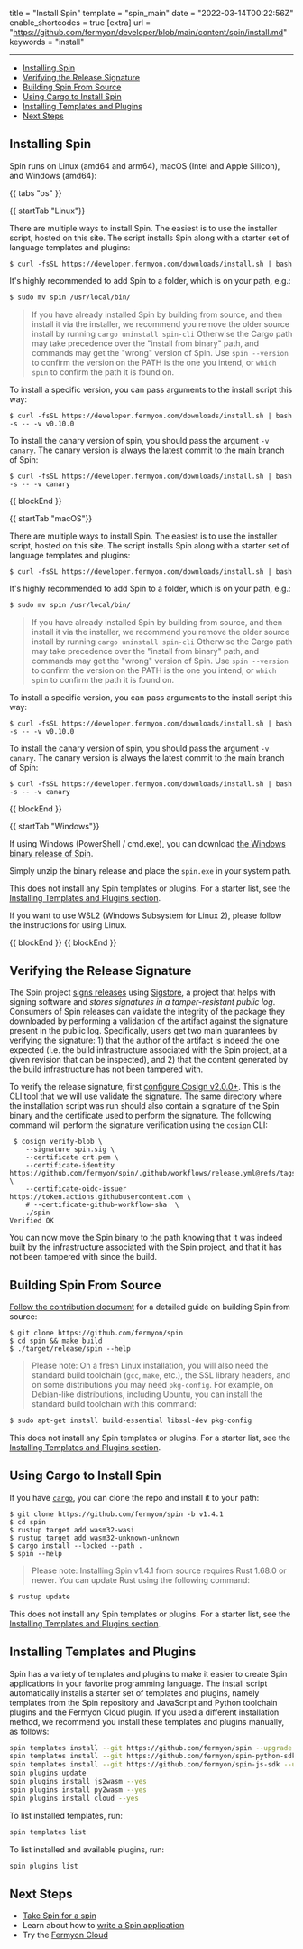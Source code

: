title = "Install Spin"
template = "spin_main"
date = "2022-03-14T00:22:56Z"
enable_shortcodes = true
[extra]
url = "https://github.com/fermyon/developer/blob/main/content/spin/install.md"
keywords = "install"

---
- [Installing Spin](#installing-spin)
- [Verifying the Release Signature](#verifying-the-release-signature)
- [Building Spin From Source](#building-spin-from-source)
- [Using Cargo to Install Spin](#using-cargo-to-install-spin)
- [Installing Templates and Plugins](#installing-templates-and-plugins)
- [Next Steps](#next-steps)

## Installing Spin

Spin runs on Linux (amd64 and arm64), macOS (Intel and Apple Silicon), and Windows (amd64):

{{ tabs "os" }}

{{ startTab "Linux"}}

There are multiple ways to install Spin. The easiest is to use the installer script, hosted on this site. The script installs Spin along with a starter set of language templates and plugins:

<!-- @selectiveCpy -->

<pre class="bash spin-install" id="spin-install-linux"><code>$ curl -fsSL https://developer.fermyon.com/downloads/install.sh | bash</code></pre>

It's highly recommended to add Spin to a folder, which is on your path, e.g.:

<!-- @selectiveCpy -->

```bash
$ sudo mv spin /usr/local/bin/
```

> If you have already installed Spin by building from source, and then install it via the installer, we recommend you remove the older source install by running `cargo uninstall spin-cli`  Otherwise the Cargo path may take precedence over the "install from binary" path, and commands may get the "wrong" version of Spin. Use `spin --version` to confirm the version on the PATH is the one you intend, or `which spin` to confirm the path it is found on.

To install a specific version, you can pass arguments to the install script this way:

<!-- @selectiveCpy -->

<pre class="bash spin-install" id="spin-install-linux-version"><code>$ curl -fsSL https://developer.fermyon.com/downloads/install.sh | bash -s -- -v v0.10.0</code></pre>

To install the canary version of spin, you should pass the argument `-v canary`. The canary version is always the latest commit to the main branch of Spin:

<!-- @selectiveCpy -->

<pre class="bash spin-install" id="spin-install-linux-canary"><code>$ curl -fsSL https://developer.fermyon.com/downloads/install.sh | bash -s -- -v canary</code></pre>

{{ blockEnd }}

{{ startTab "macOS"}}

There are multiple ways to install Spin. The easiest is to use the installer script, hosted on this site. The script installs Spin along with a starter set of language templates and plugins:

<!-- @selectiveCpy -->

<pre class="bash spin-install" id="spin-install-macos"><code>$ curl -fsSL https://developer.fermyon.com/downloads/install.sh | bash</code></pre>

It's highly recommended to add Spin to a folder, which is on your path, e.g.:

<!-- @selectiveCpy -->

```bash
$ sudo mv spin /usr/local/bin/
```

> If you have already installed Spin by building from source, and then install it via the installer, we recommend you remove the older source install by running `cargo uninstall spin-cli`  Otherwise the Cargo path may take precedence over the "install from binary" path, and commands may get the "wrong" version of Spin. Use `spin --version` to confirm the version on the PATH is the one you intend, or `which spin` to confirm the path it is found on.

To install a specific version, you can pass arguments to the install script this way:

<!-- @selectiveCpy -->

<pre class="bash spin-install" id="spin-install-macos-version"><code>$ curl -fsSL https://developer.fermyon.com/downloads/install.sh | bash -s -- -v v0.10.0</code></pre>

To install the canary version of spin, you should pass the argument `-v canary`. The canary version is always the latest commit to the main branch of Spin:

<!-- @selectiveCpy -->

<pre class="bash spin-install" id="spin-install-macos-canary"><code>$ curl -fsSL https://developer.fermyon.com/downloads/install.sh | bash -s -- -v canary</code></pre>

{{ blockEnd }}

{{ startTab "Windows"}}

If using Windows (PowerShell / cmd.exe), you can download <a href="https://github.com/fermyon/spin/releases/latest" class="spin-install" id="spin-install-windows">the Windows binary release of Spin</a>.

Simply unzip the binary release and place the `spin.exe` in your system path.

This does not install any Spin templates or plugins. For a starter list, see the [Installing Templates and Plugins section](#installing-templates-and-plugins).

If you want to use WSL2 (Windows Subsystem for Linux 2), please follow the instructions for using Linux.

{{ blockEnd }}
{{ blockEnd }}

## Verifying the Release Signature

The Spin project [signs releases](https://github.com/fermyon/spin/blob/main/docs/content/sips/012-signing-spin-releases.md) using [Sigstore](https://docs.sigstore.dev/), a project that helps with signing software and _stores signatures in a tamper-resistant public log_. Consumers of Spin releases can validate the integrity of the package they downloaded by performing a validation of the artifact against the signature present in the public log. Specifically, users get two main guarantees by verifying the signature: 1) that the author of the artifact is indeed the one expected (i.e. the build infrastructure associated with the Spin project, at a given revision that can be inspected), and 2) that the content generated by the build infrastructure has not been tampered with.

To verify the release signature, first [configure Cosign v2.0.0+](https://docs.sigstore.dev/docs/system_config/installation/). This is the CLI tool that we will use validate the signature.
The same directory where the installation script was run should also contain a signature of the Spin binary and the certificate used to perform the signature. The following command will perform the signature verification using the `cosign` CLI:

<!-- @selectiveCpy -->

<pre class="bash spin-install" id="spin-install-source-build"><code> $ cosign verify-blob \
    --signature spin.sig \
    --certificate crt.pem \
    --certificate-identity https://github.com/fermyon/spin/.github/workflows/release.yml@refs/tags/<version> \
    --certificate-oidc-issuer https://token.actions.githubusercontent.com \
    # --certificate-github-workflow-sha <optionally, pass the commit SHA associated with the tag> \
    ./spin
Verified OK
</code></pre>

You can now move the Spin binary to the path knowing that it was indeed built by the infrastructure associated with the Spin project, and that it has not been tampered with since the build.

## Building Spin From Source

[Follow the contribution document](./contributing-spin.md) for a detailed guide on building Spin from source:

<!-- @selectiveCpy -->

<pre class="bash spin-install" id="spin-install-source-build"><code>$ git clone https://github.com/fermyon/spin
$ cd spin && make build
$ ./target/release/spin --help
</code></pre>

> Please note: On a fresh Linux installation, you will also need the standard build toolchain (`gcc`, `make`, etc.), the SSL library headers, and on some distributions you may need `pkg-config`. For example, on Debian-like distributions, including Ubuntu, you can install the standard build toolchain with this command:

<!-- @selectiveCpy -->

```bash
$ sudo apt-get install build-essential libssl-dev pkg-config
```

This does not install any Spin templates or plugins. For a starter list, see the [Installing Templates and Plugins section](#installing-templates-and-plugins).

## Using Cargo to Install Spin

If you have [`cargo`](https://doc.rust-lang.org/cargo/getting-started/installation.html), you can clone the repo and install it to your path:

<!-- @selectiveCpy -->

<pre class="bash spin-install" id="spin-install-source-cargo"><code>$ git clone https://github.com/fermyon/spin -b v1.4.1
$ cd spin
$ rustup target add wasm32-wasi
$ rustup target add wasm32-unknown-unknown
$ cargo install --locked --path .
$ spin --help
</code></pre>

> Please note: Installing Spin v1.4.1 from source requires Rust 1.68.0 or newer. You can update Rust using the following command:

<!-- @selectiveCpy -->

```bash
$ rustup update
```

This does not install any Spin templates or plugins. For a starter list, see the [Installing Templates and Plugins section](#installing-templates-and-plugins).

## Installing Templates and Plugins

Spin has a variety of templates and plugins to make it easier to create Spin applications in your favorite programming language. 
The install script automatically installs a starter set of templates and plugins, namely templates from the Spin repository and JavaScript and Python toolchain plugins and the Fermyon Cloud plugin. If you used a different installation method, we recommend you install these templates and plugins manually, as follows:

```sh
spin templates install --git https://github.com/fermyon/spin --upgrade
spin templates install --git https://github.com/fermyon/spin-python-sdk --upgrade
spin templates install --git https://github.com/fermyon/spin-js-sdk --upgrade
spin plugins update
spin plugins install js2wasm --yes
spin plugins install py2wasm --yes
spin plugins install cloud --yes
```

To list installed templates, run:

```sh
spin templates list
```

To list installed and available plugins, run:

```sh
spin plugins list
```

## Next Steps

- [Take Spin for a spin](./quickstart.md)
- Learn about how to [write a Spin application](writing-apps)
- Try the [Fermyon Cloud](/cloud/quickstart)
